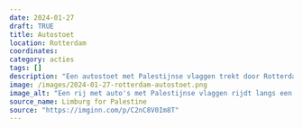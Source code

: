 ```yaml
---
date: 2024-01-27
draft: TRUE
title: Autostoet
location: Rotterdam
coordinates: 
category: acties
tags: []
description: "Een autostoet met Palestijnse vlaggen trekt door Rotterdam."
image: /images/2024-01-27-rotterdam-autostoet.png
image_alt: "Een rij met auto's met Palestijnse vlaggen rijdt langs een viaduct met daarop een schildering met een gezicht van Nelson Mandela. De bestuurder van de meest dichtsbijzijnde auto maakt vanuit diens raam een V-teken voor overwinning."
source_name: Limburg for Palestine
source: "https://imginn.com/p/C2nC8V0Im8T"
---
```

